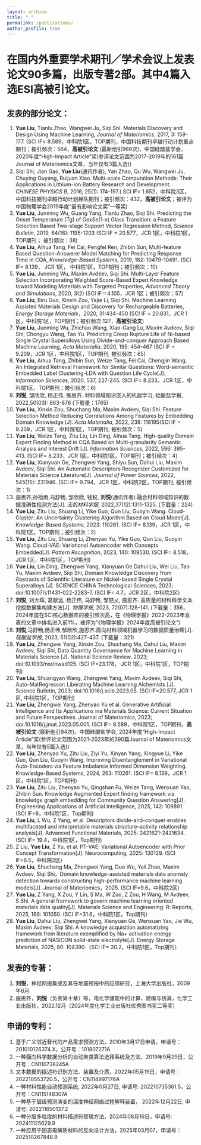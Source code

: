 ```yaml
---
layout: archive
title: " "
permalink: /publications/
author_profile: true
---
```


在国内外重要学术期刊／学术会议上发表论文90多篇，出版专著2部。其中4篇入选ESI高被引论文。
======

发表的部分论文：
------
	
1.	**Yue Liu**, Tianlu Zhao, Wangwei Ju, Siqi Shi. Materials Discovery and Design Using Machine Learning, _Journal of Materiomics_, 2017, 3: 159-177. (SCI IF= 8.589，中科院1区，TOP期刊，中国科技期刊卓越行动计划重点期刊；被引频次：564，**高被引论文** (最新他引966次)，中国硅酸盐学会，2020年度“High-Impact Article”奖(参评论文范围为2017-2019年的161篇Journal of Materiomics文章，当年仅有3篇入选))
2.	Siqi Shi, Jian Gao, **Yue Liu**(通讯作者), Yan Zhao, Qu Wu, Wangwei Ju, Chuying Ouyang, Ruijuan Xiao. Multi-scale Computation Methods: Their Applications in Lithium-ion Battery Research and Development. _CHINESE PHYSICS B_, 2016, 25(1): 174-197.( SCI IF= 1.652，中科院3区，中国科技期刊卓越行动计划梯队期刊；被引频次：432，**高被引论文**；被评为中国物理学会2019年度“最有影响论文奖”一等奖)
3.	**Yue Liu**, Junming Wu, Guang Yang, Tianlu Zhao, Siqi Shi. Predicting the Onset Temperature (Tg) of GexSe(1-x) Glass Transition: a Feature Selection Based Two-stage Support Vector Regression Method, _Science Bulletin_, 2019, 64(16): 1195-1203 (SCI IF = 20.577，JCR 1区，中科院1区，TOP期刊； 被引频次：38)
4.	**Yue Liu**, Aihua Tang, Fei Cai, Pengfei Ren, Zhibin Sun, Multi-feature Based Question-Answerer Model Matching for Predicting Response Time in CQA, _Knowledge-Based Systems_, 2019, 182: 10479-10491. (SCI IF= 8.139， JCR 1区， 中科院1区，TOP期刊；被引频次：10)
5.	**Yue Liu**, Junming Wu, Maxim Avdeev, Siqi Shi. Multi-Layer Feature Selection Incorporating Weighted Score-Based Expert Knowledge toward Modeling Materials with Targeted Properties, _Advanced Theory and Simulations_, 2020, 3(2) (SCI IF＝4.105，JCR 1区；被引频次：57)
6.	**Yue Liu**, Biru Guo, Xinxin Zou, Yajie Li, Siqi Shi. Machine Learning Assisted Materials Design and Discovery for Rechargeable Batteries, _Energy Storage Materials_，2020, 31:434-450 (SCI IF = 20.831，JCR 1区，中科院1区，TOP期刊；被引频次:127，**高被引论文**)
7.	**Yue Liu**, Junming Wu, Zhichao Wang, Xiao-Gang Lu, Maxim Avdeev, Siqi Shi, Chongyu Wang, Tao Yu. Predicting Creep Rupture Life of Ni-based Single Crystal Superalloys Using Divide-and-conquer Approach Based Machine Learning, _Acta Materialia_, 2020, 195: 454-467 (SCI IF = 9.209，JCR 1区，中科院1区，TOP期刊; 被引频次：65)
8.	**Yue Liu**, Aihua Tang, Zhibin Sun, Weize Tang, Fei Cai, Chengjin Wang. An Integrated Retrieval Framework for Similar Questions: Word-semantic Embedded Label Clustering-LDA with Question Life Cycle[J]. _Information Sciences_, 2020, 537, 227-245. (SCI IF= 8.233，JCR 1区，中科院1区，TOP期刊；被引频次：6)
9.	**刘悦**, 邹欣欣, 杨正伟, 施思齐. 材料领域知识嵌入的机器学习, 硅酸盐学报, 2022,50(03): 863-876 (下载量：1765)
10.	**Yue Liu**, Xinxin Zou, Shuchang Ma, Maxim Avdeev, Siqi Shi. Feature Selection Method Reducing Correlations Among Features by Embedding Domain Knowledge [J]. _Acta Materialia_, 2022, 238: 118195(SCI IF = 9.209，JCR 1区，中科院1区，TOP期刊; 被引频次：5)
11.	**Yue Liu**, Weize Tang, Zitu Liu, Lin Ding, Aihua Tang. High-quality Domain Expert Finding Method in CQA Based on Multi-granularity Semantic Analysis and Interest Drift [J]. _Information Sciences_, 2022, 596: 395-413. (SCI IF= 8.233，JCR 1区，中科院1区，TOP期刊；被引频次：4)
12.	**Yue Liu**, Xianyuan Ge, Zhengwei Yang, Shiyu Sun, Dahui Liu, Maxim Avdeev, Siqi Shi. An Automatic Descriptors Recognizer Customized for Materials Science Literature[J]. _Journal of Power Sources_, 2022, 545(15): 231946. (SCI IF= 9.794，JCR 1区，中科院2区，TOP期刊; 被引频次：1)
13.	施思齐,孙拾雨,马舒畅, 邹欣欣, 钱权, **刘悦**(通讯作者).融合材料领域知识的数据准确性检测方法[J]. _无机材料学报_, 2022,37(12):1311-1325. (下载量：224)
14.	**Yue Liu**, Zitu Liu, Shuang Li, Yike Guo, Qun Liu, Guoyin Wang. Cloud-Cluster: An Uncertainty Clustering Algorithm Based on Cloud Model[J]. _Knowledge-Based Systems_, 2023: 110261. (SCI IF= 8.139，JCR 1区，中科院1区，TOP期刊；被引频次：2)
15.	**Yue Liu**, Zitu Liu, Shuang Li, Zhenyao Yu, Yike Guo, Qun Liu, Guoyin Wang. Cloud-VAE: Variational Autoencoder with Concepts Embedded[J]. _Pattern Recognition_, 2023, 140: 109530. (SCI IF= 8.518，JCR 1区，中科院1区，TOP期刊)
16.	**Yue Liu**, Lin Ding, Zhengwei Yang, Xianyuan Ge Dahui Liu, Wei Liu, Tao Yu, Maxim Avdeev, Siqi Shi, Domain Knowledge Discovery from Abstracts of Scientific Literature on Nickel-based Single Crystal Superalloys [J]. SCIENCE CHINA Technological Sciences, 2023; doi:10.1007/s11431-022-2283-7. (SCI IF= 4.7，JCR 2区，中科院2区)
17.	**刘悦**, 刘大晖, 葛献远, 杨正伟, 马舒畅, 邹喆乂, 施思齐. 高质量的材料科学文本挖掘数据集构建方法[J]. _物理学报_, 2023, 72(07):128-141. (下载量：356，2024年度在SCI核心数据库的被引频次高，在《物理学报》2022-2023年发表的文章中排名进入前1%，被评为“《物理学报》2024年度高被引论文”)	
18.	**刘悦**,马舒畅,杨正伟,邹欣欣,施思齐.面向材料领域机器学习的数据质量治理[J]. _硅酸盐学报_, 2023, 51(02):427-437. (下载量：321)
19.	**Yue Liu**, Zhengwei Yang, Xinxin Zou, Shuchang Ma, Dahui Liu, Maxim Avdeev, Siqi Shi, Data Quantity Governance for Machine Learning in Materials Science [J]. National Science Review, 2023; doi:10.1093/nsr/nwad125. (SCI IF=23.178， JCR 1区，中科院1区，TOP期刊)
20.	**Yue Liu**, Shuangyan Wang, Zhengwei Yang, Maxim Avdeev, Siqi Shi, Auto-MatRegressor: Liberating Machine Learning Alchemists [J]. Science Bulletin, 2023; doi:10.1016/j.scib.2023.05. (SCI IF=20.577, JCR 1区, 中科院1区，TOP期刊)
21.	**Yue Liu**, Zhengwei Yang, Zhenyao Yu et al. Generative Artificial Intelligence and Its Applications ina Materials Science: Current Situation and Future Perspectives. Journal of Materiomics, 2023; doi:10.1016/j.jmat.2023.05.001. (SCI IF= 8.589，中科院1区，TOP期刊，**高被引论文** (最新他引94次)，中国硅酸盐学会, 2024年度“High-Impact Article”奖(参评论文范围为2021-2023年的390篇Journal of Materiomics文章，当年仅有5篇入选))
22.  **Yue Liu**, Zhenyao Yu, Zitu Liu, Ziyi Yu, Xinyan Yang, Xingyue Li, Yike Guo, Qun Liu, Guoyin Wang. Improving Disentanglement in Variational Auto-Encoders via Feature Imbalance Informed Dimension Weighting. Knowledge-Based Systems, 2024, 263: 110261. (SCI IF= 8.139，JCR 1区，中科院1区，TOP期刊)
23.  **Yue Liu**, Zitu Liu, Zhenyao Yu, Qingshan Fu, Weize Tang, Wenxuan Yao, Zhibin Sun. Knowledge Augmented Expert finding framework via knowledge graph embedding for Community Question Answering[J]. Engineering Applications of Artificial Intelligence, 2025, 142: 109891. (SCI IF=8，中科院1区，Top期刊)
24.  **Yue Liu**, L Wu, Z Yang, et al. Descriptors divide-and-conquer enables multifaceted and interpretable materials structure–activity relationship analysis[J]. Advanced Functional Materials, 2025: 2421621-2421634. (SCI IF= 19.4，中科院1区，Top期刊)
25.  Z Liu, **Yue Liu**, Z Yu, et al. PT-VAE: Variational Autoencoder with Prior Concept Transformation[J]. Neurocomputing, 2025: 130129. (SCI IF=6.5，中科院2区)
26.  **Yue Liu**, Shuchang Ma, Zhengwei Yang, Duo Wu, Yali Zhao, Maxim Avdeev, Siqi Shi，Domain knowledge-assisted materials data anomaly detection towards constructing high-performance machine learning models[J]. Journal of Materiomics，2025. (SCI IF=9.6，中科院2区)
27.  **Yue Liu**, Z Yang, X Zou, Y Lin, S Ma, W Zuo, Z Zou, H Wang, M Avdeev, S Shi. A general framework to govern machine learning oriented materials data quality[J]. Materials Science and Engineering: R: Reports, 2025, 166: 101050. (SCI IF=31.6，中科院1区，Top期刊)
28.  **Yue Liu**, Dahui Liu, Zhengwei Yang, Xianyuan Ge, Wenxuan Yao, Jie Wu, Maxim Avdeev, Siqi Shi. A knowledge acquisition automatizing framework from literature exemplified by Na+ activation energy prediction of NASICON solid-state electrolyte[J]. Energy Storage Materials, 2025, 80: 104390.（SCI IF= 20.2，中科院1区，Top期刊）

   	
   	




发表的专著：
------
1. **刘悦**，神经网络集成及其在地震预报中的应用研究，上海大学出版社，2009年6月
2. 施思齐，**刘悦**（负责第十章）等，电化学储能中的计算、建模与仿真，化学工业出版社，2022.12月（2024年度化学工业出版社优秀图书奖二等奖）

申请的专利：
------
1. 基于广义邻近替代的产品需求预测方法，2010年3月17日申请，申请号：201010126374.X，公开号：101807271A
2. 一种面向科学数据分析的自动聚类算法选择系统及方法，2019年9月29日，公开号：CN110738245A
3. 文本数据的描述符识别方法、装置及介质，2022年05月19日，申请号：202210553720.5，公开号：CN114997176A
4. 一种材料性能自动预测系统, 2022年0月27日, 申请号: 202210735361.5，公开号：CN115148307A
5. 一种基于层级预测演变的深度神经网络过程解释装置， 2022年12月22日, 申请号: 202211650137.2
6. 一种分层多粒度的材料描述符管理方法，2024年08月16日，申请号: 202411125629.9
7. 一种应用于固态电解质材料的反向设计方法，2025年03月07，申请号：202510267848.9




